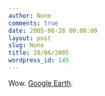 ```yaml
---
author: None
comments: true
date: 2005-06-28 00:00:00
layout: post
slug: None
title: 28/06/2005
wordpress_id: 145
---
```


Wow. [Google Earth](http://earth.google.com/).
